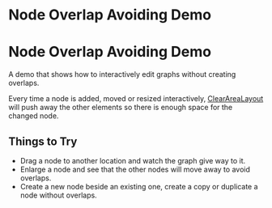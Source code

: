 <!--
 //////////////////////////////////////////////////////////////////////////////
 // @license
 // This file is part of yFiles for HTML 2.6.
 // Use is subject to license terms.
 //
 // Copyright (c) 2000-2023 by yWorks GmbH, Vor dem Kreuzberg 28,
 // 72070 Tuebingen, Germany. All rights reserved.
 //
 //////////////////////////////////////////////////////////////////////////////
-->
# Node Overlap Avoiding Demo

# Node Overlap Avoiding Demo

A demo that shows how to interactively edit graphs without creating overlaps.

Every time a node is added, moved or resized interactively, [ClearAreaLayout](https://docs.yworks.com/yfileshtml/#/api/ClearAreaLayout) will push away the other elements so there is enough space for the changed node.

## Things to Try

- Drag a node to another location and watch the graph give way to it.
- Enlarge a node and see that the other nodes will move away to avoid overlaps.
- Create a new node beside an existing one, create a copy or duplicate a node without overlaps.
